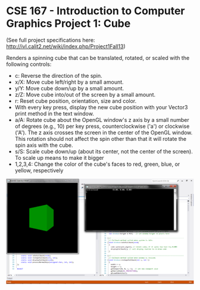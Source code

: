 CSE 167 - Introduction to Computer Graphics
Project 1: Cube
====

(See full project specifications here: http://ivl.calit2.net/wiki/index.php/Project1Fall13)

Renders a spinning cube that can be translated, rotated, or scaled with the following controls:

* c: Reverse the direction of the spin.
* x/X: Move cube left/right by a small amount.
* y/Y: Move cube down/up by a small amount.
* z/Z: Move cube into/out of the screen by a small amount.
* r: Reset cube position, orientation, size and color.
* With every key press, display the new cube position with your Vector3 print method in the text window.
* a/A: Rotate cube about the OpenGL window's z axis by a small number of degrees (e.g., 10) per key press, counterclockwise ('a') or clockwise ('A'). The z axis crosses the screen in the center of the OpenGL window. This rotation should not affect the spin other than that it will rotate the spin axis with the cube.
* s/S: Scale cube down/up (about its center, not the center of the screen). To scale up means to make it bigger
* 1,2,3,4: Change the color of the cube's faces to red, green, blue, or yellow, respectively

![rotating green cube](cube.png "rotating green cube")
